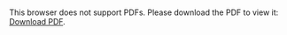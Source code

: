 <object data="https://wiktormalyska.github.io/resume/WiktorMalyska_CV.pdf" type="application/pdf" width="700px" height="700px">
    <embed src="https://wiktormalyska.github.io/resume/WiktorMalyska_CV.pdf">
        <p>This browser does not support PDFs. Please download the PDF to view it: <a href="https://wiktormalyska.github.io/resume/WiktorMalyska_CV.pdf">Download PDF</a>.</p>
    </embed>
</object>

